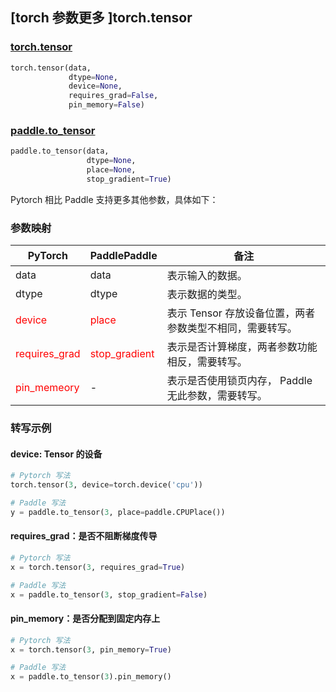 ## [torch 参数更多 ]torch.tensor
### [torch.tensor](https://pytorch.org/docs/stable/generated/torch.tensor.html?highlight=tensor#torch.tensor)

```python
torch.tensor(data,
             dtype=None,
             device=None,
             requires_grad=False,
             pin_memory=False)
```

### [paddle.to_tensor](https://www.paddlepaddle.org.cn/documentation/docs/zh/develop/api/paddle/to_tensor_cn.html#to-tensor)

```python
paddle.to_tensor(data,
                 dtype=None,
                 place=None,
                 stop_gradient=True)
```

Pytorch 相比 Paddle 支持更多其他参数，具体如下：
### 参数映射
| PyTorch       | PaddlePaddle | 备注                                                   |
| ------------- | ------------ | ------------------------------------------------------ |
| data        | data        | 表示输入的数据。                   |
| dtype        | dtype        | 表示数据的类型。                   |
| <font color='red'> device </font>     | <font color='red'> place </font>       | 表示 Tensor 存放设备位置，两者参数类型不相同，需要转写。 |
| <font color='red'> requires_grad </font> | <font color='red'> stop_gradient </font>   | 表示是否计算梯度，两者参数功能相反，需要转写。 |
| <font color='red'> pin_memeory </font>   | - | 表示是否使用锁页内存， Paddle 无此参数，需要转写。   |

### 转写示例

#### device: Tensor 的设备
```python
# Pytorch 写法
torch.tensor(3, device=torch.device('cpu'))

# Paddle 写法
y = paddle.to_tensor(3, place=paddle.CPUPlace())
```

#### requires_grad：是否不阻断梯度传导
```python
# Pytorch 写法
x = torch.tensor(3, requires_grad=True)

# Paddle 写法
x = paddle.to_tensor(3, stop_gradient=False)
```

#### pin_memory：是否分配到固定内存上
```python
# Pytorch 写法
x = torch.tensor(3, pin_memory=True)

# Paddle 写法
x = paddle.to_tensor(3).pin_memory()
```
